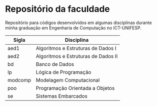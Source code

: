 # Repositório da faculdade
Repositório para códigos desenvolvidos em algumas disciplinas durante minha graduação em Engenharia de Computação no ICT-UNIFESP.

|Sigla|Disciplina|
|-----|-----------|
|aed1|Algoritmos e Estruturas de Dados I|
|aed2|Algoritmos e Estruturas de Dados II|
|bd|Banco de Dados|
|lp|Lógica de Programação|
|modcomp|Modelagem Computacional|
|poo|Programação Orientada a Objetos|
|se|Sistemas Embarcados|
